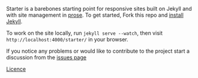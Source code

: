 Starter is a barebones starting point for responsive sites built on Jekyll and with
site management in [prose](http://prose.io). To get started, Fork this repo and [install Jekyll](http://jekyllrb.com/docs/installation).

To work on the site locally, run `jekyll serve --watch`, then visit `http://localhost:4000/starter/` in your browser.

If you notice any problems or would like to contribute to the project start a discussion from the [issues page](https://github.com/prose/starter/issues)

[Licence](LICENCE.md)
